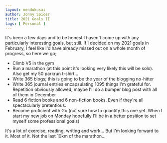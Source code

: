 ```yaml
---
layout: mendokusai
author: Jonny Spicer
title: 2021 Goals II
tags: [ Personal ]
---
```

It's been a few days and to be honest I haven't come up with any particularly interesting
goals, but still. If I decided on my 2021 goals in February, I feel like I'd have already
missed out on a whole month of progress, so here we go;

- Climb V5 in the gym
- Run a marathon (at this point it's looking very likely this will be solo). Also get my 50 parkrun t-shirt...
- Write 365 blogs; this is going to be the year of the blogging no-hitter
- Write 365 journal entries encapsulating 1095 things I'm grateful for. Repetition obviously allowed, maybe I'll do a bumper blog post with all of them in December
- Read 6 fiction books and 6 non-fiction books. Even if they're all spectacularly pretentious.
- Become proficient with Go (not sure how to quantify this one yet. When I start my new
job on Monday hopefully I'll be in a better position to set myself some professional goals)

It's a lot of exercise, reading, writing and work... But I'm looking forward to it. Most of
it. Not the last 10km of the marathon...
